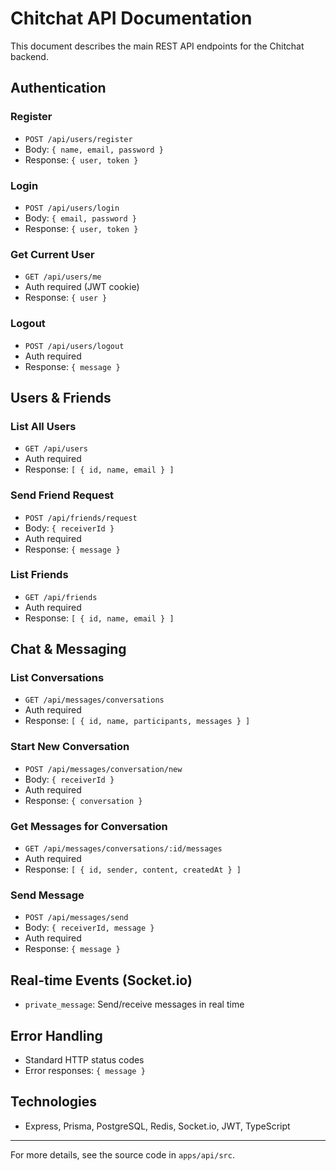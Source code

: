 # Chitchat API Documentation

This document describes the main REST API endpoints for the Chitchat backend.

## Authentication

### Register
- `POST /api/users/register`
- Body: `{ name, email, password }`
- Response: `{ user, token }`

### Login
- `POST /api/users/login`
- Body: `{ email, password }`
- Response: `{ user, token }`

### Get Current User
- `GET /api/users/me`
- Auth required (JWT cookie)
- Response: `{ user }`

### Logout
- `POST /api/users/logout`
- Auth required
- Response: `{ message }`

## Users & Friends

### List All Users
- `GET /api/users`
- Auth required
- Response: `[ { id, name, email } ]`

### Send Friend Request
- `POST /api/friends/request`
- Body: `{ receiverId }`
- Auth required
- Response: `{ message }`

### List Friends
- `GET /api/friends`
- Auth required
- Response: `[ { id, name, email } ]`

## Chat & Messaging

### List Conversations
- `GET /api/messages/conversations`
- Auth required
- Response: `[ { id, name, participants, messages } ]`

### Start New Conversation
- `POST /api/messages/conversation/new`
- Body: `{ receiverId }`
- Auth required
- Response: `{ conversation }`

### Get Messages for Conversation
- `GET /api/messages/conversations/:id/messages`
- Auth required
- Response: `[ { id, sender, content, createdAt } ]`

### Send Message
- `POST /api/messages/send`
- Body: `{ receiverId, message }`
- Auth required
- Response: `{ message }`

## Real-time Events (Socket.io)
- `private_message`: Send/receive messages in real time

## Error Handling
- Standard HTTP status codes
- Error responses: `{ message }`

## Technologies
- Express, Prisma, PostgreSQL, Redis, Socket.io, JWT, TypeScript

---
For more details, see the source code in `apps/api/src`.
